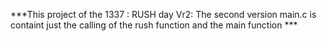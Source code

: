 ***This project of the 1337 : RUSH day Vr2: The second version main.c is containt just the calling of the rush function and the main function ***